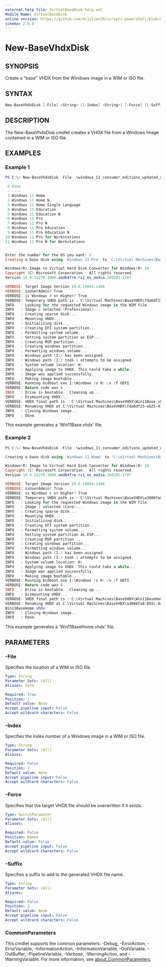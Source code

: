```yaml
---
external help file: VirtualBaseDisk-help.xml
Module Name: VirtualBaseDisk
online version: https://github.com/dcjulian29/scripts-powershell/blob/main/Modules/VirtualBaseDisk/docs/New-BaseVhdxDisk.md
schema: 2.0.0
---
```


# New-BaseVhdxDisk

## SYNOPSIS

Create a "base" VHDX from the Windows image in a WIM or ISO file.

## SYNTAX

```powershell
New-BaseVhdxDisk [-File] <String> [[-Index] <String>] [-Force] [[-Suffix] <String>] [<CommonParameters>]
```

## DESCRIPTION

The New-BaseVhdxDisk cmdlet creates a VHDX file from a Windows Image contained
in a WIM or ISO file.

## EXAMPLES

### Example 1

```powershell
PS C:\> New-BaseVhdxDisk -File .\windows_11_consumer_editions_updated_dec_2021_x64_dvd_bcf90d0b.iso

 # Name
 - ----
 1 Windows 11 Home
 2 Windows 11 Home N
 3 Windows 11 Home Single Language
 4 Windows 11 Education
 5 Windows 11 Education N
 6 Windows 11 Pro
 7 Windows 11 Pro N
 8 Windows 11 Pro Education
 9 Windows 11 Pro Education N
10 Windows 11 Pro for Workstations
11 Windows 11 Pro N for Workstations


Enter the number for the OS you want: 6
Creating a base disk using 'Windows 11 Pro' to 'C:\Virtual Machines\BaseVHDX\Win11Base.vhdx'...

Windows(R) Image to Virtual Hard Disk Converter for Windows(R) 10
Copyright (C) Microsoft Corporation.  All rights reserved.
Version 10.0.14278.1000.amd64fre.rs1_es_media.160201-1707

VERBOSE: Target Image Version 10.0.19044.1466
VERBOSE: isUserAdmin? True
VERBOSE: is Windows 8 or Higher? True
VERBOSE: Temporary VHDX path is : C:\Virtual Machines\BaseVHDX\fda6df23-eb25-4751-9690-e382d49e5ed5.vhdx
INFO   : Looking for the requested Windows image in the WIM file
INFO   : Image 6 selected (Professional)...
INFO   : Creating sparse disk...
INFO   : Mounting VHDX...
INFO   : Initializing disk...
INFO   : Creating EFI system partition...
INFO   : Formatting system volume...
INFO   : Setting system partition as ESP...
INFO   : Creating MSR partition...
INFO   : Creating windows partition...
INFO   : Formatting windows volume...
INFO   : Windows path (I:) has been assigned.
INFO   : Windows path (I:) took 1 attempts to be assigned.
INFO   : System volume location: H:
INFO   : Applying image to VHDX. This could take a while...
INFO   : Image was applied successfully.
INFO   : Making image bootable...
VERBOSE: Running bcdboot.exe I:\Windows /s H: /v /f UEFI
VERBOSE: Return code was 0.
INFO   : Drive is bootable.  Cleaning up...
INFO   : Dismounting VHDX...
VERBOSE: VHDX final path is : C:\Virtual Machines\BaseVHDX\Win11Base.vhdx
VERBOSE: Renaming VHDX at C:\Virtual Machines\BaseVHDX\fda6df23-eb25-4751-9690-e382d49e5ed5.vhdx to Win11Base.vhdx
INFO   : Closing Windows image...
INFO   : Done.
```

This example generates a 'Win11Base.vhdx' file.

### Example 2

```powershell
PS C:\> New-BaseVhdxDisk -File .\windows_11_consumer_editions_updated_dec_2021_x64_dvd_bcf90d0b.iso -Index 1 -Suffix "Home"

Creating a base disk using 'Windows 11 Home' to 'C:\Virtual Machines\BaseVHDX\Win11BaseHome.vhdx'...

Windows(R) Image to Virtual Hard Disk Converter for Windows(R) 10
Copyright (C) Microsoft Corporation.  All rights reserved.
Version 10.0.14278.1000.amd64fre.rs1_es_media.160201-1707

VERBOSE: Target Image Version 10.0.19044.1466
VERBOSE: isUserAdmin? True
VERBOSE: is Windows 8 or Higher? True
VERBOSE: Temporary VHDX path is : C:\Virtual Machines\BaseVHDX\a3086fa8-892c-4d72-984d-d414e0ef1cb1.vhdx
INFO   : Looking for the requested Windows image in the WIM file
INFO   : Image 1 selected (Core)...
INFO   : Creating sparse disk...
INFO   : Mounting VHDX...
INFO   : Initializing disk...
INFO   : Creating EFI system partition...
INFO   : Formatting system volume...
INFO   : Setting system partition as ESP...
INFO   : Creating MSR partition...
INFO   : Creating windows partition...
INFO   : Formatting windows volume...
INFO   : Windows path (I:) has been assigned.
INFO   : Windows path (I:) took 1 attempts to be assigned.
INFO   : System volume location: H:
INFO   : Applying image to VHDX. This could take a while...
INFO   : Image was applied successfully.
INFO   : Making image bootable...
VERBOSE: Running bcdboot.exe I:\Windows /s H: /v /f UEFI
VERBOSE: Return code was 0.
INFO   : Drive is bootable.  Cleaning up...
INFO   : Dismounting VHDX...
VERBOSE: VHDX final path is : C:\Virtual Machines\BaseVHDX\Win11BaseHome.vhdx
VERBOSE: Renaming VHDX at C:\Virtual Machines\BaseVHDX\a3086fa8-892c-4d72-984d-d414e0ef1cb1.vhdx to
Win11BaseHome.vhdx
INFO   : Closing Windows image...
INFO   : Done.
```

This example generates a 'Win11BaseHome.vhdx' file.

## PARAMETERS

### -File

Specifies the location of a WIM or ISO file.

```yaml
Type: String
Parameter Sets: (All)
Aliases: Path

Required: True
Position: 1
Default value: None
Accept pipeline input: False
Accept wildcard characters: False
```

### -Index

Specifies the index number of a Windows image in a WIM or ISO file.

```yaml
Type: String
Parameter Sets: (All)
Aliases:

Required: False
Position: 2
Default value: None
Accept pipeline input: False
Accept wildcard characters: False
```

### -Force

Specifies that the target VHDX file should be overwritten if it exists.

```yaml
Type: SwitchParameter
Parameter Sets: (All)
Aliases:

Required: False
Position: Named
Default value: False
Accept pipeline input: False
Accept wildcard characters: False
```

### -Suffix

Specifies a suffix to add to the generated VHDX file name.

```yaml
Type: String
Parameter Sets: (All)
Aliases:

Required: False
Position: 3
Default value: None
Accept pipeline input: False
Accept wildcard characters: False
```

### CommonParameters

This cmdlet supports the common parameters: -Debug, -ErrorAction, -ErrorVariable, -InformationAction, -InformationVariable, -OutVariable, -OutBuffer, -PipelineVariable, -Verbose, -WarningAction, and -WarningVariable. For more information, see [about_CommonParameters](http://go.microsoft.com/fwlink/?LinkID=113216).
